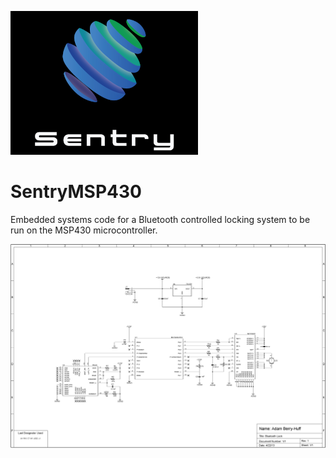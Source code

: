 ![logo](https://raw.githubusercontent.com/adamberryhuff/SentryMSP430/master/images/logo_small.png)
# SentryMSP430
Embedded systems code for a Bluetooth controlled locking system to be run on the MSP430 microcontroller.

![alt text](https://raw.githubusercontent.com/adamberryhuff/SentryMSP430/master/images/schematic.png)
